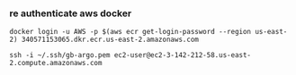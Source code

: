 ### re authenticate aws docker
```
docker login -u AWS -p $(aws ecr get-login-password --region us-east-2) 340571153065.dkr.ecr.us-east-2.amazonaws.com
```
```
ssh -i ~/.ssh/gb-argo.pem ec2-user@ec2-3-142-212-58.us-east-2.compute.amazonaws.com
```
